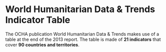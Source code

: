 World Humanitarian Data & Trends Indicator Table
================================================

The OCHA publication World Humanitarian Data & Trends makes use of a table at the end of the 2013 report. The table is made of **21 indicators** that cover **90 countries and territories**.